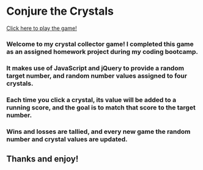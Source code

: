 # Conjure the Crystals

[Click here to play the game!](https://ethantatum.github.io/unit-4-game/ "Conjure the Crystals")

### Welcome to my crystal collector game! I completed this game as an assigned homework project during my coding bootcamp.
### It makes use of JavaScript and jQuery to provide a random target number, and random number values assigned to four crystals.
### Each time you click a crystal, its value will be added to a running score, and the goal is to match that score to the target number.
### Wins and losses are tallied, and every new game the random number and crystal values are updated.

## Thanks and enjoy!